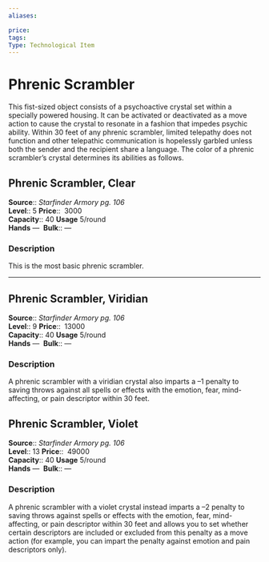 ```yaml
---
aliases: 

price:  
tags: 
Type: Technological Item
---
```


# Phrenic Scrambler

This fist-sized object consists of a psychoactive crystal set within a specially powered housing. It can be activated or deactivated as a move action to cause the crystal to resonate in a fashion that impedes psychic ability. Within 30 feet of any phrenic scrambler, limited telepathy does not function and other telepathic communication is hopelessly garbled unless both the sender and the recipient share a language. The color of a phrenic scrambler’s crystal determines its abilities as follows.  

## Phrenic Scrambler, Clear

**Source**:: _Starfinder Armory pg. 106_  
**Level**:: 5
**Price**::  3000  
**Capacity**:: 40 **Usage** 5/round  
**Hands** — 
**Bulk**:: —

### Description

This is the most basic phrenic scrambler.

---

## Phrenic Scrambler, Viridian

**Source**:: _Starfinder Armory pg. 106_  
**Level**:: 9
**Price**::  13000  
**Capacity**:: 40 **Usage** 5/round  
**Hands** — 
**Bulk**:: —

### Description

A phrenic scrambler with a viridian crystal also imparts a –1 penalty to saving throws against all spells or effects with the emotion, fear, mind-affecting, or pain descriptor within 30 feet.

## Phrenic Scrambler, Violet

**Source**:: _Starfinder Armory pg. 106_  
**Level**:: 13
**Price**::  49000  
**Capacity**:: 40 **Usage** 5/round  
**Hands** — 
**Bulk**:: —

### Description

A phrenic scrambler with a violet crystal instead imparts a –2 penalty to saving throws against spells or effects with the emotion, fear, mind-affecting, or pain descriptor within 30 feet and allows you to set whether certain descriptors are included or excluded from this penalty as a move action (for example, you can impart the penalty against emotion and pain descriptors only).
